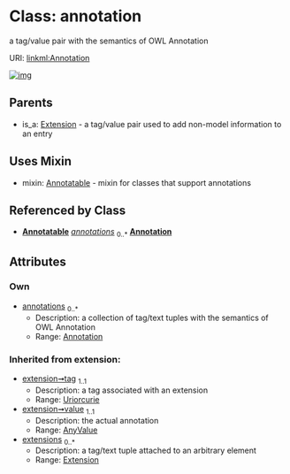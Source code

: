 
# Class: annotation


a tag/value pair with the semantics of OWL Annotation

URI: [linkml:Annotation](https://w3id.org/linkml/Annotation)


[![img](https://yuml.me/diagram/nofunky;dir:TB/class/[Extension],[Annotation]<annotations%200..*-++[Annotation&#124;tag(pk)(i):uriorcurie],[Annotation]uses%20-.->[Annotatable],[Extension]^-[Annotation],[Annotatable],[AnyValue])](https://yuml.me/diagram/nofunky;dir:TB/class/[Extension],[Annotation]<annotations%200..*-++[Annotation&#124;tag(pk)(i):uriorcurie],[Annotation]uses%20-.->[Annotatable],[Extension]^-[Annotation],[Annotatable],[AnyValue])

## Parents

 *  is_a: [Extension](Extension.md) - a tag/value pair used to add non-model information to an entry

## Uses Mixin

 *  mixin: [Annotatable](Annotatable.md) - mixin for classes that support annotations

## Referenced by Class

 *  **[Annotatable](Annotatable.md)** *[annotations](annotations.md)*  <sub>0..\*</sub>  **[Annotation](Annotation.md)**

## Attributes


### Own

 * [annotations](annotations.md)  <sub>0..\*</sub>
     * Description: a collection of tag/text tuples with the semantics of OWL Annotation
     * Range: [Annotation](Annotation.md)

### Inherited from extension:

 * [extension➞tag](extension_tag.md)  <sub>1..1</sub>
     * Description: a tag associated with an extension
     * Range: [Uriorcurie](Uriorcurie.md)
 * [extension➞value](extension_value.md)  <sub>1..1</sub>
     * Description: the actual annotation
     * Range: [AnyValue](AnyValue.md)
 * [extensions](extensions.md)  <sub>0..\*</sub>
     * Description: a tag/text tuple attached to an arbitrary element
     * Range: [Extension](Extension.md)
